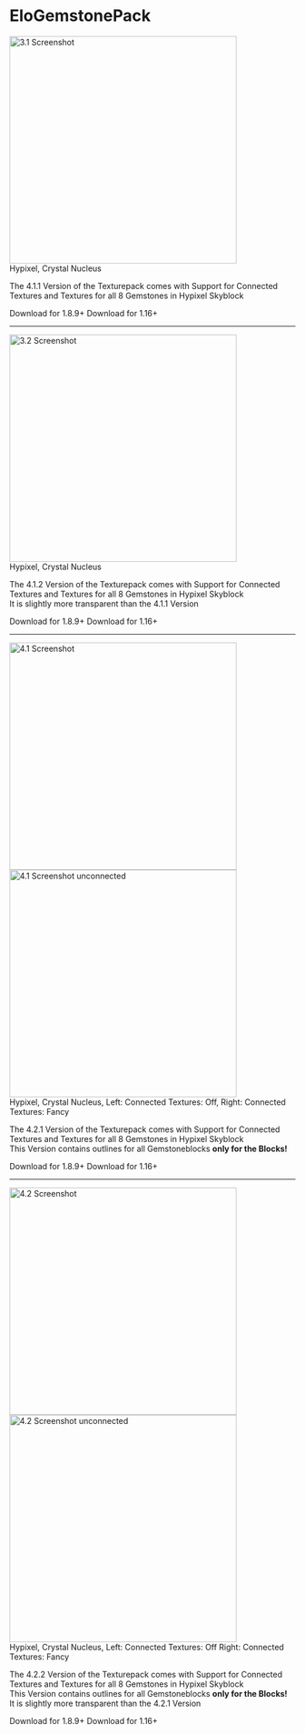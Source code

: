 # EloGemstonePack
<p><img src="https://github.com/MrGamerAgent/EloGemstonePack/blob/main/Pictures/3.1.png" width="400" alt="3.1 Screenshot"><br>Hypixel, Crystal Nucleus</p>
<p>The 4.1.1 Version of the Texturepack comes with Support for Connected Textures and Textures for all 8 Gemstones in Hypixel Skyblock</p>Download for 1.8.9+  Download for 1.16+     </div>
    </div>
</div>
<hr>
<p><img src="https://github.com/MrGamerAgent/EloGemstonePack/blob/main/Pictures/3.2.png" width="400" alt="3.2 Screenshot"><br>Hypixel, Crystal Nucleus</p>
            <p>The 4.1.2 Version of the Texturepack comes with Support for Connected Textures and Textures for all 8 Gemstones in Hypixel Skyblock <br> It is slightly more transparent than the 4.1.1 Version</p>  Download for 1.8.9+  Download for 1.16+  </div>
    </div>
</div>
<hr>
<p><img src="https://github.com/MrGamerAgent/EloGemstonePack/blob/main/Pictures/4.1.1.png" width="400" alt="4.1 Screenshot">      <img src="https://github.com/MrGamerAgent/EloGemstonePack/blob/main/Pictures/4.1.2.png" width="400" alt="4.1 Screenshot unconnected"><br>Hypixel, Crystal Nucleus, Left: Connected Textures: Off, Right: Connected Textures: Fancy</p>
            <p>The 4.2.1 Version of the Texturepack comes with Support for Connected Textures and Textures for all 8 Gemstones in Hypixel Skyblock <br> This Version contains outlines for all Gemstoneblocks <b>only for the Blocks!</b></p> Download for 1.8.9+  Download for 1.16+    </div>
    </div>
</div>
<hr>
<p><img src="https://github.com/MrGamerAgent/EloGemstonePack/blob/main/Pictures/4.2.1.png" width="400" alt="4.2 Screenshot">      <img src="https://github.com/MrGamerAgent/EloGemstonePack/blob/main/Pictures/4.2.2.png" width="400" alt="4.2 Screenshot unconnected"><br>Hypixel, Crystal Nucleus, Left: Connected Textures: Off Right: Connected Textures: Fancy</p>
            <p>The 4.2.2 Version of the Texturepack comes with Support for Connected Textures and Textures for all 8 Gemstones in Hypixel Skyblock <br> This Version contains outlines for all Gemstoneblocks <b>only for the Blocks!</b><br>It is slightly more transparent than the 4.2.1 Version</p> <p>Download for 1.8.9+  Download for 1.16+</p>    </div>
    </div>
</div>
